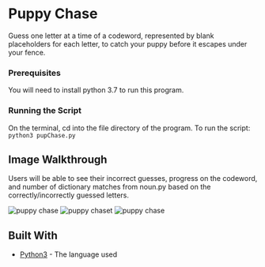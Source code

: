 # Puppy Chase

Guess one letter at a time of a codeword, represented by blank placeholders for each letter, to catch your puppy before it escapes under your fence.


### Prerequisites

You will need to install python 3.7 to run this program.

### Running the Script
On the terminal, cd into the file directory of the program.
To run the script: `python3 pupChase.py`

## Image Walkthrough 

Users will be able to see their incorrect guesses, progress on the codeword, and number of dictionary matches from noun.py based on the correctly/incorrectly guessed letters.

![puppy chase]()
![puppy chaset]()
![puppy chase]()

## Built With

* [Python3](https://www.python.org/downloads/release/python-370/) - The language used

